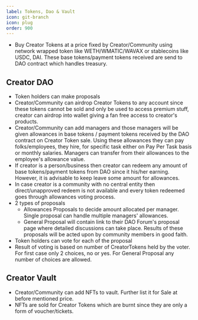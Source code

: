```yaml
---
label: Tokens, Dao & Vault
icon: git-branch
icon: plug
order: 900
---
```


  - Buy Creator Tokens at a price fixed by Creator/Community using network wrapped token like WETH/WMATIC/WAVAX or stablecoins like USDC, DAI. These base tokens/payment tokens received are send to DAO contract which handles treasury.

## Creator DAO
  - Token holders can make proposals 
  - Creator/Community can airdrop Creator Tokens to any account since these tokens cannot be sold and only be used to access premium stuff, creator can airdrop into wallet giving a fan free access to creator's products.
  - Creator/Community can add managers and those managers will be given allowances in base tokens / payment tokens received by the DAO contract on Creator Token sale. Using these allowances they can pay folks/employees, they hire, for specific task either on Pay Per Task basis or monthly salaries. Managers can transfer from their allowances to the employee's allowance value. 
  - If creator is a person/business then creator can redeem any amount of base tokens/payment tokens from DAO since it his/her earning. However, it is advisable to keep leave some amount for allowances. 
  - In case creator is a community with no central entity then direct/unapproved redeem is not available and every token redeemed goes through allowances voting process.
  - 2 types of proposals 
    - Allowances Proposals to decide amount allocated per manager. Single proposal can handle multiple managers' allowances.
    - General Proposal will contain link to their DAO Forum's proposal page where detailed discussions can take place. Results of these proposals will be acted upon by community members in good faith.
  - Token holders can vote for each of the proposal
  - Result of voting is based on number of CreatorTokens held by the voter. For first case only 2 choices, no or yes. For General Proposal any number of choices are allowed. 
  
## Creator Vault
  - Creator/Community can add NFTs to vault. Further list it for Sale at before mentioned price.
  - NFTs are sold for Creator Tokens which are burnt since they are only a form of voucher/tickets.